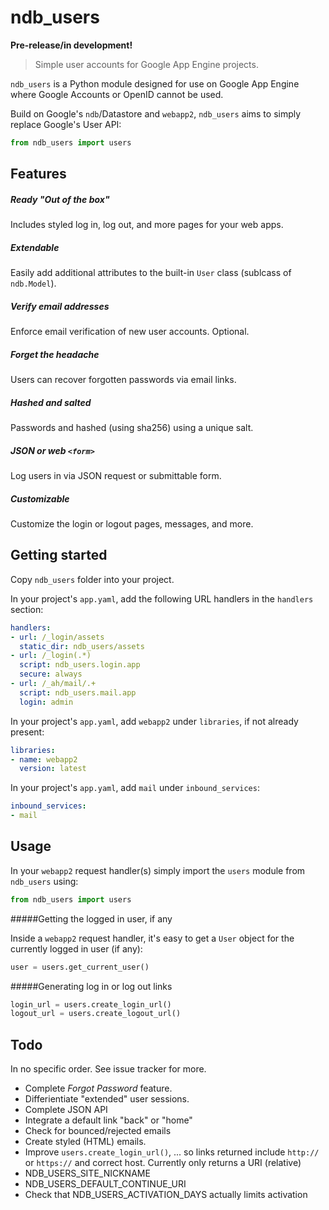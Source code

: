 ndb_users
=========

__Pre-release/in development!__

> Simple user accounts for Google App Engine projects.

`ndb_users` is a Python module designed for use on Google App Engine where Google Accounts or OpenID cannot be used.

Build on Google's `ndb`/Datastore and `webapp2`, `ndb_users` aims to simply replace Google's User API:

```python
from ndb_users import users
```

## Features

##### Ready "Out of the box"
Includes styled log in, log out, and more pages for your web apps.

##### Extendable
Easily add additional attributes to the built-in `User` class (sublcass of `ndb.Model`).

##### Verify email addresses
Enforce email verification of new user accounts. Optional.

##### Forget the headache
Users can recover forgotten passwords via email links.

##### Hashed and salted
Passwords and hashed (using sha256) using a unique salt.

##### JSON or web `<form>`
Log users in via JSON request or submittable form.

##### Customizable
Customize the login or logout pages, messages, and more.

## Getting started

Copy `ndb_users` folder into your project.

In your project's `app.yaml`, add the following URL handlers in the `handlers` section:

```yaml
handlers:
- url: /_login/assets
  static_dir: ndb_users/assets
- url: /_login(.*)
  script: ndb_users.login.app
  secure: always
- url: /_ah/mail/.+
  script: ndb_users.mail.app
  login: admin
```

In your project's `app.yaml`, add `webapp2` under `libraries`, if not already present:

```yaml
libraries:
- name: webapp2
  version: latest
```

In your project's `app.yaml`, add `mail` under `inbound_services`:

```yaml
inbound_services:
- mail
```

## Usage

In your `webapp2` request handler(s) simply import the `users` module from `ndb_users` using:

```python
from ndb_users import users
```

#####Getting the logged in user, if any

Inside a `webapp2` request handler, it's easy to get a `User` object for the currently logged in user (if any):

```python
user = users.get_current_user()
```

#####Generating log in or log out links

```python
login_url = users.create_login_url()
logout_url = users.create_logout_url()
```

## Todo

In no specific order. See issue tracker for more.
 - Complete _Forgot Password_ feature.
 - Differientiate "extended" user sessions.
 - Complete JSON API
 - Integrate a default link "back" or "home"
 - Check for bounced/rejected emails
 - Create styled (HTML) emails.
 - Improve `users.create_login_url()`, ... so links returned include `http://` or `https://` and correct host. Currently only returns a URI (relative)
 - NDB_USERS_SITE_NICKNAME
 - NDB_USERS_DEFAULT_CONTINUE_URI
 - Check that NDB_USERS_ACTIVATION_DAYS actually limits activation
